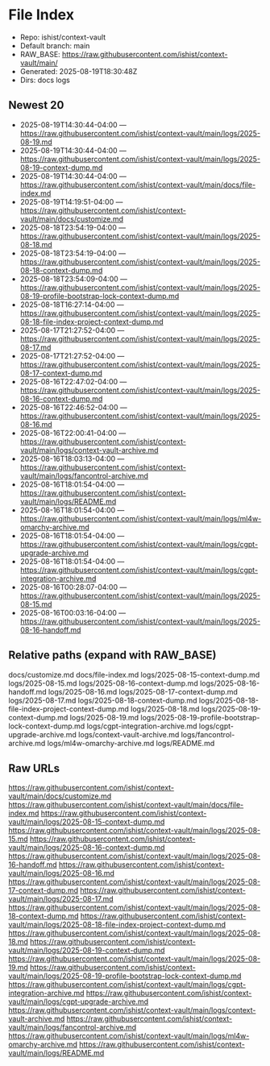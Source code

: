 # File Index

- Repo: ishist/context-vault
- Default branch: main
- RAW_BASE: https://raw.githubusercontent.com/ishist/context-vault/main/
- Generated: 2025-08-19T18:30:48Z
- Dirs: docs logs

## Newest 20
- 2025-08-19T14:30:44-04:00 — https://raw.githubusercontent.com/ishist/context-vault/main/logs/2025-08-19.md
- 2025-08-19T14:30:44-04:00 — https://raw.githubusercontent.com/ishist/context-vault/main/logs/2025-08-19-context-dump.md
- 2025-08-19T14:30:44-04:00 — https://raw.githubusercontent.com/ishist/context-vault/main/docs/file-index.md
- 2025-08-19T14:19:51-04:00 — https://raw.githubusercontent.com/ishist/context-vault/main/docs/customize.md
- 2025-08-18T23:54:19-04:00 — https://raw.githubusercontent.com/ishist/context-vault/main/logs/2025-08-18.md
- 2025-08-18T23:54:19-04:00 — https://raw.githubusercontent.com/ishist/context-vault/main/logs/2025-08-18-context-dump.md
- 2025-08-18T23:54:09-04:00 — https://raw.githubusercontent.com/ishist/context-vault/main/logs/2025-08-19-profile-bootstrap-lock-context-dump.md
- 2025-08-18T16:27:14-04:00 — https://raw.githubusercontent.com/ishist/context-vault/main/logs/2025-08-18-file-index-project-context-dump.md
- 2025-08-17T21:27:52-04:00 — https://raw.githubusercontent.com/ishist/context-vault/main/logs/2025-08-17.md
- 2025-08-17T21:27:52-04:00 — https://raw.githubusercontent.com/ishist/context-vault/main/logs/2025-08-17-context-dump.md
- 2025-08-16T22:47:02-04:00 — https://raw.githubusercontent.com/ishist/context-vault/main/logs/2025-08-16-context-dump.md
- 2025-08-16T22:46:52-04:00 — https://raw.githubusercontent.com/ishist/context-vault/main/logs/2025-08-16.md
- 2025-08-16T22:00:41-04:00 — https://raw.githubusercontent.com/ishist/context-vault/main/logs/context-vault-archive.md
- 2025-08-16T18:03:13-04:00 — https://raw.githubusercontent.com/ishist/context-vault/main/logs/fancontrol-archive.md
- 2025-08-16T18:01:54-04:00 — https://raw.githubusercontent.com/ishist/context-vault/main/logs/README.md
- 2025-08-16T18:01:54-04:00 — https://raw.githubusercontent.com/ishist/context-vault/main/logs/ml4w-omarchy-archive.md
- 2025-08-16T18:01:54-04:00 — https://raw.githubusercontent.com/ishist/context-vault/main/logs/cgpt-upgrade-archive.md
- 2025-08-16T18:01:54-04:00 — https://raw.githubusercontent.com/ishist/context-vault/main/logs/cgpt-integration-archive.md
- 2025-08-16T00:28:07-04:00 — https://raw.githubusercontent.com/ishist/context-vault/main/logs/2025-08-15.md
- 2025-08-16T00:03:16-04:00 — https://raw.githubusercontent.com/ishist/context-vault/main/logs/2025-08-16-handoff.md

## Relative paths (expand with RAW_BASE)
docs/customize.md
docs/file-index.md
logs/2025-08-15-context-dump.md
logs/2025-08-15.md
logs/2025-08-16-context-dump.md
logs/2025-08-16-handoff.md
logs/2025-08-16.md
logs/2025-08-17-context-dump.md
logs/2025-08-17.md
logs/2025-08-18-context-dump.md
logs/2025-08-18-file-index-project-context-dump.md
logs/2025-08-18.md
logs/2025-08-19-context-dump.md
logs/2025-08-19.md
logs/2025-08-19-profile-bootstrap-lock-context-dump.md
logs/cgpt-integration-archive.md
logs/cgpt-upgrade-archive.md
logs/context-vault-archive.md
logs/fancontrol-archive.md
logs/ml4w-omarchy-archive.md
logs/README.md

## Raw URLs
https://raw.githubusercontent.com/ishist/context-vault/main/docs/customize.md
https://raw.githubusercontent.com/ishist/context-vault/main/docs/file-index.md
https://raw.githubusercontent.com/ishist/context-vault/main/logs/2025-08-15-context-dump.md
https://raw.githubusercontent.com/ishist/context-vault/main/logs/2025-08-15.md
https://raw.githubusercontent.com/ishist/context-vault/main/logs/2025-08-16-context-dump.md
https://raw.githubusercontent.com/ishist/context-vault/main/logs/2025-08-16-handoff.md
https://raw.githubusercontent.com/ishist/context-vault/main/logs/2025-08-16.md
https://raw.githubusercontent.com/ishist/context-vault/main/logs/2025-08-17-context-dump.md
https://raw.githubusercontent.com/ishist/context-vault/main/logs/2025-08-17.md
https://raw.githubusercontent.com/ishist/context-vault/main/logs/2025-08-18-context-dump.md
https://raw.githubusercontent.com/ishist/context-vault/main/logs/2025-08-18-file-index-project-context-dump.md
https://raw.githubusercontent.com/ishist/context-vault/main/logs/2025-08-18.md
https://raw.githubusercontent.com/ishist/context-vault/main/logs/2025-08-19-context-dump.md
https://raw.githubusercontent.com/ishist/context-vault/main/logs/2025-08-19.md
https://raw.githubusercontent.com/ishist/context-vault/main/logs/2025-08-19-profile-bootstrap-lock-context-dump.md
https://raw.githubusercontent.com/ishist/context-vault/main/logs/cgpt-integration-archive.md
https://raw.githubusercontent.com/ishist/context-vault/main/logs/cgpt-upgrade-archive.md
https://raw.githubusercontent.com/ishist/context-vault/main/logs/context-vault-archive.md
https://raw.githubusercontent.com/ishist/context-vault/main/logs/fancontrol-archive.md
https://raw.githubusercontent.com/ishist/context-vault/main/logs/ml4w-omarchy-archive.md
https://raw.githubusercontent.com/ishist/context-vault/main/logs/README.md
